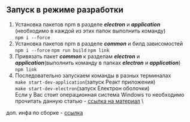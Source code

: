 ## **Запуск в режиме разработки**
1) Установка пакетов npm в разделе **_electron_**  и **_application_** (необходимо в каждой из этих папок выполнить команду) \
`npm i --force`
2) Установка пакетов npm в разделе **_common_** и билд зависомостей \
`npm i --force`
`npm run build`
`npm link`
3) Привязать пакет **_common_** к разделам **_electron_**  и **_application_**(выполнить команду в папках **_electron_**  и **_application_**)  \
   `npm link`
4) Последовательно запускаем команды в разных терминалах \
`make start-dev-application`(запуск Реакт приложения) \
`make start-dev-electron`(запуск Електрон оболочки) \
Если у Вас стоит операционная система Windows то необходимо прочитать данную статью - 
   [ссылка на материал](https://stackoverflow.com/questions/2532234/how-to-run-a-makefile-in-windows) \






доп. инфа по сборке - [ссылка](https://polyakovdmitriy.ru/create-react-app-electron/)
